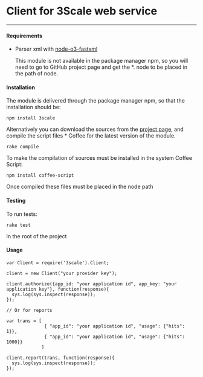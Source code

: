 # Client for 3Scale web service
***

#### Requirements

* Parser xml with [node-o3-fastxml](https://github.com/ajaxorg/node-o3-fastxml)

	This module is not available in the package manager npm, so you will need to go to GitHub project page and get the *. node 
	to be placed in the path of node.

#### Installation

The module is delivered through the package manager npm, so that the installation should be:

`npm install 3scale`

Alternatively you can download the sources from the [project page](https://github.com/3scale/3scale_ws_api_for_nodejs), and compile the script files * Coffee for the latest version of the module.

`rake compile`

To make the compilation of sources must be installed in the system Coffee Script:

`npm install coffee-script`

Once compiled these files must be placed in the node path

#### Testing

To run tests:

`rake test`

In the root of the project

#### Usage

    var Client = require('3scale').Client;

    client = new Client("your provider key");

    client.authorize({app_id: "your application id", app_key: "your application key"}, function(response){
      sys.log(sys.inspect(response));
    });

    // Or for reports

    var trans = [
                  { "app_id": "your application id", "usage": {"hits": 1}},
                  { "app_id": "your application id", "usage": {"hits": 1000}}
                 ]

    client.report(trans, function(response){
      sys.log(sys.inspect(response));
    });

